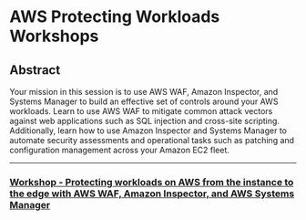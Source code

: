 # AWS Protecting Workloads Workshops

## Abstract
Your mission in this session is to use AWS WAF, Amazon Inspector, and Systems Manager to build an effective set of controls around your AWS workloads. Learn to use AWS WAF to mitigate common attack vectors against web applications such as SQL injection and cross-site scripting. Additionally, learn how to use Amazon Inspector and Systems Manager to automate security assessments and operational tasks such as patching and configuration management across your Amazon EC2 fleet.

---

### [Workshop - Protecting workloads on AWS from the instance to the edge with AWS WAF, Amazon Inspector, and AWS Systems Manager](./workshop/)

<!--- ### [Builder Session - Supercharging your workload defenses with AWS WAF, Amazon Inspector, and AWS Systems Manager](./builder-session/)--->